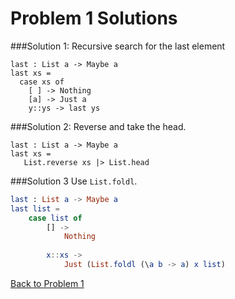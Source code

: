 # Problem 1 Solutions

###Solution 1:
Recursive search for the last element

```
last : List a -> Maybe a
last xs = 
  case xs of
    [ ] -> Nothing
    [a] -> Just a
    y::ys -> last ys
```
###Solution 2:
Reverse and take the head.
```
last : List a -> Maybe a
last xs = 
   List.reverse xs |> List.head
```

###Solution 3
Use `List.foldl`.
```elm
last : List a -> Maybe a
last list =
    case list of
        [] ->
            Nothing
            
        x::xs ->
            Just (List.foldl (\a b -> a) x list)
```

[Back to Problem 1](../p/p01.md)